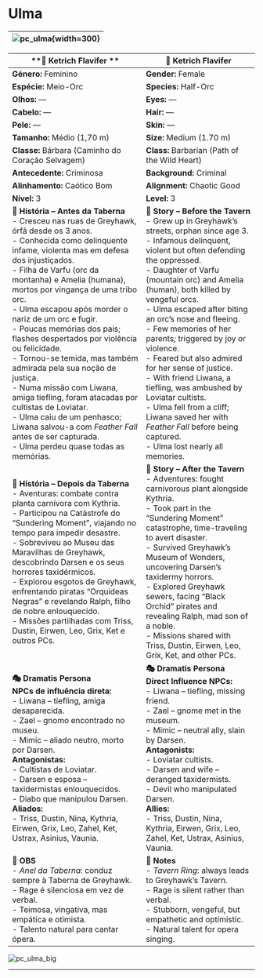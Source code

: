 # Ulma

| ![pc_ulma](assets/pc/pc_ulma.png){width=300} |
| ------------------------ |

| **🧙 Ketrich Flavifer **                                                                                                                                                                                                                                                                                                                                                                                                                                                                                                                                                                                                                                                                                              | **🧙 Ketrich Flavifer**                                                                                                                                                                                                                                                                                                                                                                                                                                                                                                                                                                                                                     |
| --------------------------------------------------------------------------------------------------------------------------------------------------------------------------------------------------------------------------------------------------------------------------------------------------------------------------------------------------------------------------------------------------------------------------------------------------------------------------------------------------------------------------------------------------------------------------------------------------------------------------------------------------------------------------------------------------------------------- | ------------------------------------------------------------------------------------------------------------------------------------------------------------------------------------------------------------------------------------------------------------------------------------------------------------------------------------------------------------------------------------------------------------------------------------------------------------------------------------------------------------------------------------------------------------------------------------------------------------------------------------------- |
| **Género:** Feminino                                                                                                                                                                                                                                                                                                                                                                                                                                                                                                                                                                                                                                                                                                  | **Gender:** Female                                                                                                                                                                                                                                                                                                                                                                                                                                                                                                                                                                                                                          |
| **Espécie:** Meio-Orc                                                                                                                                                                                                                                                                                                                                                                                                                                                                                                                                                                                                                                                                                                 | **Species:** Half-Orc                                                                                                                                                                                                                                                                                                                                                                                                                                                                                                                                                                                                                       |
| **Olhos:** —                                                                                                                                                                                                                                                                                                                                                                                                                                                                                                                                                                                                                                                                                                          | **Eyes:** —                                                                                                                                                                                                                                                                                                                                                                                                                                                                                                                                                                                                                                 |
| **Cabelo:** —                                                                                                                                                                                                                                                                                                                                                                                                                                                                                                                                                                                                                                                                                                         | **Hair:** —                                                                                                                                                                                                                                                                                                                                                                                                                                                                                                                                                                                                                                 |
| **Pele:** —                                                                                                                                                                                                                                                                                                                                                                                                                                                                                                                                                                                                                                                                                                           | **Skin:** —                                                                                                                                                                                                                                                                                                                                                                                                                                                                                                                                                                                                                                 |
| **Tamanho:** Médio (1,70 m)                                                                                                                                                                                                                                                                                                                                                                                                                                                                                                                                                                                                                                                                                           | **Size:** Medium (1.70 m)                                                                                                                                                                                                                                                                                                                                                                                                                                                                                                                                                                                                                   |
| **Classe:** Bárbara (Caminho do Coração Selvagem)                                                                                                                                                                                                                                                                                                                                                                                                                                                                                                                                                                                                                                                                     | **Class:** Barbarian (Path of the Wild Heart)                                                                                                                                                                                                                                                                                                                                                                                                                                                                                                                                                                                               |
| **Antecedente:** Criminosa                                                                                                                                                                                                                                                                                                                                                                                                                                                                                                                                                                                                                                                                                            | **Background:** Criminal                                                                                                                                                                                                                                                                                                                                                                                                                                                                                                                                                                                                                    |
| **Alinhamento:** Caótico Bom                                                                                                                                                                                                                                                                                                                                                                                                                                                                                                                                                                                                                                                                                          | **Alignment:** Chaotic Good                                                                                                                                                                                                                                                                                                                                                                                                                                                                                                                                                                                                                 |
| **Nível:** 3                                                                                                                                                                                                                                                                                                                                                                                                                                                                                                                                                                                                                                                                                                          | **Level:** 3                                                                                                                                                                                                                                                                                                                                                                                                                                                                                                                                                                                                                                |
| **📖 História – Antes da Taberna**<br>- Cresceu nas ruas de Greyhawk, órfã desde os 3 anos.<br>- Conhecida como delinquente infame, violenta mas em defesa dos injustiçados.<br>- Filha de Varfu (orc da montanha) e Amelia (humana), mortos por vingança de uma tribo orc.<br>- Ulma escapou após morder o nariz de um orc e fugir.<br>- Poucas memórias dos pais; flashes despertados por violência ou felicidade.<br>- Tornou-se temida, mas também admirada pela sua noção de justiça.<br>- Numa missão com Liwana, amiga tiefling, foram atacadas por cultistas de Loviatar.<br>- Ulma caiu de um penhasco; Liwana salvou-a com *Feather Fall* antes de ser capturada.<br>- Ulma perdeu quase todas as memórias. | **📖 Story – Before the Tavern**<br>- Grew up in Greyhawk’s streets, orphan since age 3.<br>- Infamous delinquent, violent but often defending the oppressed.<br>- Daughter of Varfu (mountain orc) and Amelia (human), both killed by vengeful orcs.<br>- Ulma escaped after biting an orc’s nose and fleeing.<br>- Few memories of her parents; triggered by joy or violence.<br>- Feared but also admired for her sense of justice.<br>- With friend Liwana, a tiefling, was ambushed by Loviatar cultists.<br>- Ulma fell from a cliff; Liwana saved her with *Feather Fall* before being captured.<br>- Ulma lost nearly all memories. |
| **📖 História – Depois da Taberna**<br>- Aventuras: combate contra planta carnívora com Kythria.<br>- Participou na Catástrofe do “Sundering Moment”, viajando no tempo para impedir desastre.<br>- Sobreviveu ao Museu das Maravilhas de Greyhawk, descobrindo Darsen e os seus horrores taxidérmicos.<br>- Explorou esgotos de Greyhawk, enfrentando piratas “Orquídeas Negras” e revelando Ralph, filho de nobre enlouquecido.<br>- Missões partilhadas com Triss, Dustin, Eirwen, Leo, Grix, Ket e outros PCs.                                                                                                                                                                                                    | **📖 Story – After the Tavern**<br>- Adventures: fought carnivorous plant alongside Kythria.<br>- Took part in the “Sundering Moment” catastrophe, time-traveling to avert disaster.<br>- Survived Greyhawk’s Museum of Wonders, uncovering Darsen’s taxidermy horrors.<br>- Explored Greyhawk sewers, facing “Black Orchid” pirates and revealing Ralph, mad son of a noble.<br>- Missions shared with Triss, Dustin, Eirwen, Leo, Grix, Ket, and other PCs.                                                                                                                                                                               |
| **🎭 Dramatis Persona**<br>**NPCs de influência direta:**<br>- Liwana – tiefling, amiga desaparecida.<br>- Zael – gnomo encontrado no museu.<br>- Mimic – aliado neutro, morto por Darsen.<br>**Antagonistas:**<br>- Cultistas de Loviatar.<br>- Darsen e esposa – taxidermistas enlouquecidos.<br>- Diabo que manipulou Darsen.<br>**Aliados:**<br>- Triss, Dustin, Nina, Kythria, Eirwen, Grix, Leo, Zahel, Ket, Ustrax, Asinius, Vaunia.                                                                                                                                                                                                                                                                           | **🎭 Dramatis Persona**<br>**Direct Influence NPCs:**<br>- Liwana – tiefling, missing friend.<br>- Zael – gnome met in the museum.<br>- Mimic – neutral ally, slain by Darsen.<br>**Antagonists:**<br>- Loviatar cultists.<br>- Darsen and wife – deranged taxidermists.<br>- Devil who manipulated Darsen.<br>**Allies:**<br>- Triss, Dustin, Nina, Kythria, Eirwen, Grix, Leo, Zahel, Ket, Ustrax, Asinius, Vaunia.                                                                                                                                                                                                                       |
| **🔮 OBS**<br>- *Anel da Taberna*: conduz sempre à Taberna de Greyhawk.<br>- Rage é silenciosa em vez de verbal.<br>- Teimosa, vingativa, mas empática e otimista.<br>- Talento natural para cantar ópera.                                                                                                                                                                                                                                                                                                                                                                                                                                                                                                            | **🔮 Notes**<br>- *Tavern Ring*: always leads to Greyhawk’s Tavern.<br>- Rage is silent rather than verbal.<br>- Stubborn, vengeful, but empathetic and optimistic.<br>- Natural talent for opera singing.                                                                                                                                                                                                                                                                                                                                                                                                                                  |

![pc_ulma_big](assets/pc/pc_ulma_big.png)

---

















